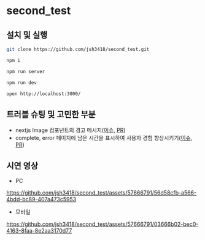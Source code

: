 # second_test

## 설치 및 실행

```bash
git clone https://github.com/jsh3418/second_test.git
```

```bash
npm i
```

```bash
npm run server
```

```bash
npm run dev
```

```bash
open http://localhost:3000/
```

## 트러블 슈팅 및 고민한 부분

- nextjs Image 컴포넌트의 경고 메시지([이슈](https://github.com/jsh3418/second_test/issues/5), [PR](https://github.com/jsh3418/second_test/pull/6))
- complete, error 페이지에 남은 시간을 표시하여 사용자 경험 향상시키기([이슈](https://github.com/jsh3418/second_test/issues/7), [PR](https://github.com/jsh3418/second_test/pull/8))

## 시연 영상

- PC

https://github.com/jsh3418/second_test/assets/57666791/56d58cfb-a566-4bdd-bc89-407a473c5953

- 모바일

https://github.com/jsh3418/second_test/assets/57666791/03666b02-bec0-4163-8faa-8e2aa3170d77
